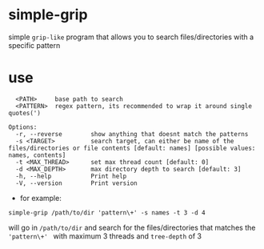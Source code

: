 # simple-grip
simple `grip-like` program that allows you to search files/directories with a specific pattern


# use
```
  <PATH>     base path to search
  <PATTERN>  regex pattern, its recommended to wrap it around single quotes(')

Options:
  -r, --reverse        show anything that doesnt match the patterns
  -s <TARGET>          search target, can either be name of the files/directories or file contents [default: names] [possible values: names, contents]
  -t <MAX_THREAD>      set max thread count [default: 0]
  -d <MAX_DEPTH>       max directory depth to search [default: 3]
  -h, --help           Print help
  -V, --version        Print version
```
- for example:

`simple-grip /path/to/dir 'pattern\+' -s names -t 3 -d 4`

will go in `/path/to/dir` and search for the files/directories that matches the `'pattern\+' ` with maximum 3 threads and `tree-depth` of 3
